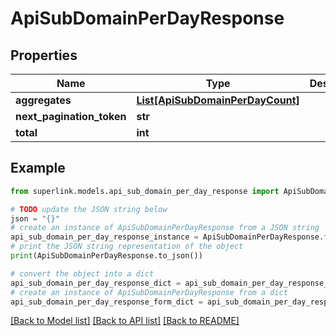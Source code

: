 # ApiSubDomainPerDayResponse


## Properties

Name | Type | Description | Notes
------------ | ------------- | ------------- | -------------
**aggregates** | [**List[ApiSubDomainPerDayCount]**](ApiSubDomainPerDayCount.md) |  | [optional] 
**next_pagination_token** | **str** |  | [optional] 
**total** | **int** |  | [optional] 

## Example

```python
from superlink.models.api_sub_domain_per_day_response import ApiSubDomainPerDayResponse

# TODO update the JSON string below
json = "{}"
# create an instance of ApiSubDomainPerDayResponse from a JSON string
api_sub_domain_per_day_response_instance = ApiSubDomainPerDayResponse.from_json(json)
# print the JSON string representation of the object
print(ApiSubDomainPerDayResponse.to_json())

# convert the object into a dict
api_sub_domain_per_day_response_dict = api_sub_domain_per_day_response_instance.to_dict()
# create an instance of ApiSubDomainPerDayResponse from a dict
api_sub_domain_per_day_response_form_dict = api_sub_domain_per_day_response.from_dict(api_sub_domain_per_day_response_dict)
```
[[Back to Model list]](../README.md#documentation-for-models) [[Back to API list]](../README.md#documentation-for-api-endpoints) [[Back to README]](../README.md)


